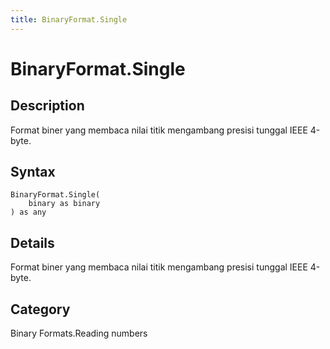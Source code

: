 ```yaml
---
title: BinaryFormat.Single
---
```


# BinaryFormat.Single


## Description

Format biner yang membaca nilai titik mengambang presisi tunggal IEEE 4-byte.


## Syntax

```powerquery
BinaryFormat.Single(
    binary as binary
) as any
```


## Details

Format biner yang membaca nilai titik mengambang presisi tunggal IEEE 4-byte.



## Category
Binary Formats.Reading numbers
